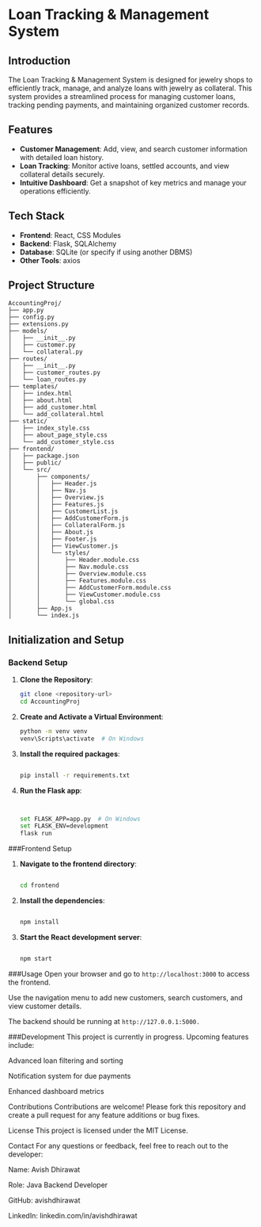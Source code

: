 # Loan Tracking & Management System

## Introduction
The Loan Tracking & Management System is designed for jewelry shops to efficiently track, manage, and analyze loans with jewelry as collateral. This system provides a streamlined process for managing customer loans, tracking pending payments, and maintaining organized customer records.

## Features
- **Customer Management**: Add, view, and search customer information with detailed loan history.
- **Loan Tracking**: Monitor active loans, settled accounts, and view collateral details securely.
- **Intuitive Dashboard**: Get a snapshot of key metrics and manage your operations efficiently.

## Tech Stack
- **Frontend**: React, CSS Modules
- **Backend**: Flask, SQLAlchemy
- **Database**: SQLite (or specify if using another DBMS)
- **Other Tools**: axios

## Project Structure
```plaintext
AccountingProj/
├── app.py
├── config.py
├── extensions.py
├── models/
│   ├── __init__.py
│   ├── customer.py
│   └── collateral.py
├── routes/
│   ├── __init__.py
│   ├── customer_routes.py
│   └── loan_routes.py
├── templates/
│   ├── index.html
│   ├── about.html
│   ├── add_customer.html
│   └── add_collateral.html
├── static/
│   ├── index_style.css
│   ├── about_page_style.css
│   └── add_customer_style.css
├── frontend/
│   ├── package.json
│   ├── public/
│   └── src/
│       ├── components/
│       │   ├── Header.js
│       │   ├── Nav.js
│       │   ├── Overview.js
│       │   ├── Features.js
│       │   ├── CustomerList.js
│       │   ├── AddCustomerForm.js
│       │   ├── CollateralForm.js
│       │   ├── About.js
│       │   ├── Footer.js
│       │   ├── ViewCustomer.js
│       │   └── styles/
│       │       ├── Header.module.css
│       │       ├── Nav.module.css
│       │       ├── Overview.module.css
│       │       ├── Features.module.css
│       │       ├── AddCustomerForm.module.css
│       │       ├── ViewCustomer.module.css
│       │       └── global.css
│       ├── App.js
│       └── index.js
```
## Initialization and Setup

### Backend Setup
1. **Clone the Repository**:
   ```bash
   git clone <repository-url>
   cd AccountingProj

2. **Create and Activate a Virtual Environment**:

   ```bash
   python -m venv venv
   venv\Scripts\activate  # On Windows

3. **Install the required packages**:

   ```bash

   pip install -r requirements.txt

4. **Run the Flask app**:

   ```bash


   set FLASK_APP=app.py  # On Windows
   set FLASK_ENV=development
   flask run

###Frontend Setup
1. **Navigate to the frontend directory**:

   ```bash
   
   cd frontend

2. **Install the dependencies**:

   ```bash
   
   npm install

3. **Start the React development server**:

   ```bash
   
   npm start

###Usage
Open your browser and go to ```http://localhost:3000``` to access the frontend.

Use the navigation menu to add new customers, search customers, and view customer details.

The backend should be running at ```http://127.0.0.1:5000.```

###Development
This project is currently in progress. Upcoming features include:

Advanced loan filtering and sorting

Notification system for due payments

Enhanced dashboard metrics

Contributions
Contributions are welcome! Please fork this repository and create a pull request for any feature additions or bug fixes.

License
This project is licensed under the MIT License.

Contact
For any questions or feedback, feel free to reach out to the developer:

Name: Avish Dhirawat

Role: Java Backend Developer

GitHub: avishdhirawat

LinkedIn: linkedin.com/in/avishdhirawat



